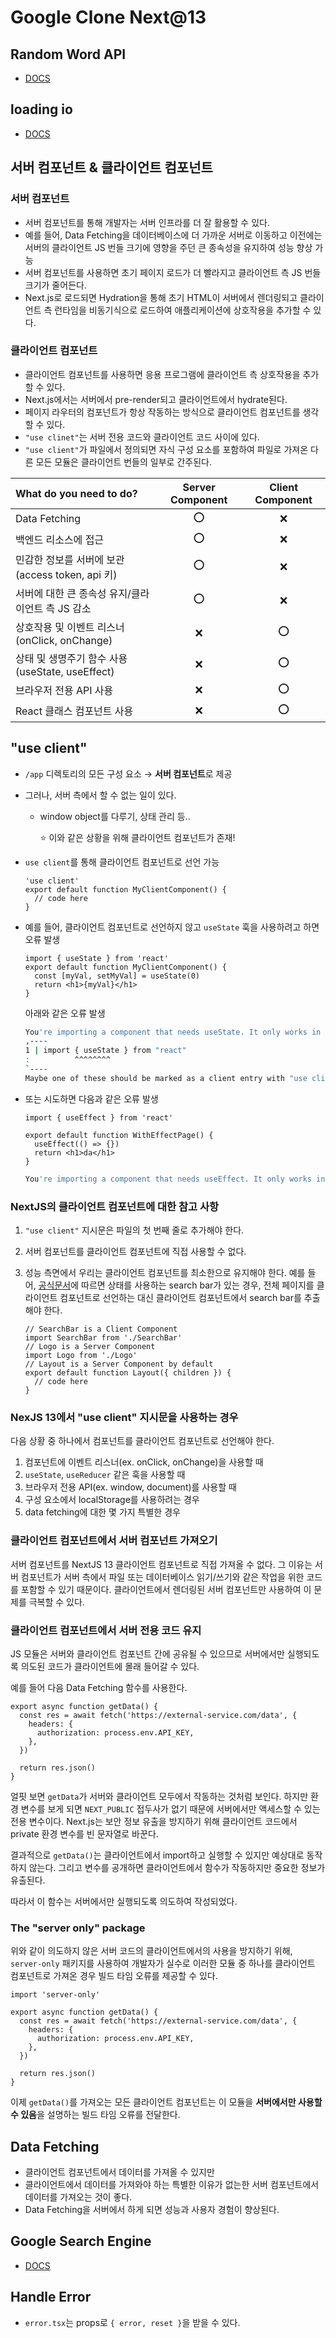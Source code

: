 # Google Clone Next@13

## Random Word API

- [DOCS](https://random-word-api.herokuapp.com/home)

## loading io

- [DOCS](https://loading.io/)

## 서버 컴포넌트 & 클라이언트 컴포넌트

### 서버 컴포넌트

- 서버 컴포넌트를 통해 개발자는 서버 인프라를 더 잘 활용할 수 있다.
- 예를 들어, Data Fetching을 데이터베이스에 더 가까운 서버로 이동하고 이전에는 서버의 클라이언트 JS 번들 크기에 영향을 주던 큰 종속성을 유지하여 성능 향상 가능
- 서버 컴포넌트를 사용하면 초기 페이지 로드가 더 빨라지고 클라이언트 측 JS 번들 크기가 줄어든다.
- Next.js로 로드되면 Hydration을 통해 초기 HTML이 서버에서 렌더링되고 클라이언트 측 런타임을 비동기식으로 로드하여 애플리케이션에 상호작용을 추가할 수 있다.

### 클라이언트 컴포넌트

- 클라이언트 컴포넌트를 사용하면 응용 프로그램에 클라이언트 측 상호작용을 추가할 수 있다.
- Next.js에서는 서버에서 pre-render되고 클라이언트에서 hydrate된다.
- 페이지 라우터의 컴포넌트가 항상 작동하는 방식으로 클라이언트 컴포넌트를 생각할 수 있다.
- `"use clinet"`는 서버 전용 코드와 클라이언트 코드 사이에 있다.
- `"use client"`가 파일에서 정의되면 자식 구성 요소를 포함하여 파일로 가져온 다른 모든 모듈은 클라이언트 번들의 일부로 간주된다.

| What do you need to do?                          | Server Component | Client Component |
| :----------------------------------------------- | :--------------: | :--------------: |
| Data Fetching                                    |       ⭕️        |        ❌        |
| 백엔드 리소스에 접근                             |       ⭕️        |        ❌        |
| 민감한 정보를 서버에 보관(access token, api 키)  |       ⭕️        |        ❌        |
| 서버에 대한 큰 종속성 유지/클라이언트 측 JS 감소 |       ⭕️        |        ❌        |
| 상호작용 및 이벤트 리스너(onClick, onChange)     |        ❌        |       ⭕️        |
| 상태 및 생명주기 함수 사용(useState, useEffect)  |        ❌        |       ⭕️        |
| 브라우저 전용 API 사용                           |        ❌        |       ⭕️        |
| React 클래스 컴포넌트 사용                       |        ❌        |       ⭕️        |

## "use client"

- `/app` 디렉토리의 모든 구성 요소 → **서버 컴포넌트**로 제공
- 그러나, 서버 측에서 할 수 없는 일이 있다.

  - window object를 다루기, 상태 관리 등..

    ⭐️ 이와 같은 상황을 위해 클라이언트 컴포넌트가 존재!

- `use client`를 통해 클라이언트 컴포넌트로 선언 가능

  ```tsx
  'use client'
  export default function MyClientComponent() {
    // code here
  }
  ```

- 예를 들어, 클라이언트 컴포넌트로 선언하지 않고 `useState` 훅을 사용하려고 하면 오류 발생

  ```tsx
  import { useState } from 'react'
  export default function MyClientComponent() {
    const [myVal, setMyVal] = useState(0)
    return <h1>{myVal}</h1>
  }
  ```

  아래와 같은 오류 발생

  ```bash
  You're importing a component that needs useState. It only works in a Client Component but none of its parents are marked with "use client", so they're Server Components by default.
  ,----
  1 | import { useState } from "react"
  :          ^^^^^^^^
  `----
  Maybe one of these should be marked as a client entry with "use client":
  ```

- 또는 시도하면 다음과 같은 오류 발생

  ```tsx
  import { useEffect } from 'react'

  export default function WithEffectPage() {
    useEffect(() => {})
    return <h1>da</h1>
  }
  ```

  ```bash
  You're importing a component that needs useEffect. It only works in a Client Component but none of its parents are marked with "use client", so they're Server Components by default.
  ```

### NextJS의 클라이언트 컴포넌트에 대한 참고 사항

1. `"use client"` 지시문은 파일의 첫 번째 줄로 추가해야 한다.
2. 서버 컴포넌트를 클라이언트 컴포넌트에 직접 사용할 수 없다.
3. 성능 측면에서 우리는 클라이언트 컴포넌트를 최소한으로 유지해야 한다.
   예를 들어, [공식문서](https://nextjs.org/docs/getting-started/react-essentials#moving-client-components-to-the-leaves)에 따르면 상태를 사용하는 search bar가 있는 경우, 전체 페이지를 클라이언트 컴포넌트로 선언하는 대신 클라이언트 컴포넌트에서 search bar를 추출해야 한다.

   ```tsx
   // SearchBar is a Client Component
   import SearchBar from './SearchBar'
   // Logo is a Server Component
   import Logo from './Logo'
   // Layout is a Server Component by default
   export default function Layout({ children }) {
     // code here
   }
   ```

### NexJS 13에서 "use client" 지시문을 사용하는 경우

다음 상황 중 하나에서 컴포넌트를 클라이언트 컴포넌트로 선언해야 한다.

1. 컴포넌트에 이벤트 리스너(ex. onClick, onChange)을 사용할 때
2. `useState`, `useReducer` 같은 훅을 사용할 때
3. 브라우저 전용 API(ex. window, document)를 사용할 때
4. 구성 요소에서 localStorage를 사용하려는 경우
5. data fetching에 대한 몇 가지 특별한 경우

### 클라이언트 컴포넌트에서 서버 컴포넌트 가져오기

서버 컴포넌트를 NextJS 13 클라이언트 컴포넌트로 직접 가져올 수 없다. 그 이유는 서버 컴포넌트가 서버 측에서 파일 또는 데이터베이스 읽기/쓰기와 같은 작업을 위한 코드를 포함할 수 있기 때문이다. 클라이언트에서 렌더링된 서버 컴포넌트만 사용하여 이 문제를 극복할 수 있다.

### 클라이언트 컴포넌트에서 서버 전용 코드 유지

JS 모듈은 서버와 클라이언트 컴포넌트 간에 공유될 수 있으므로 서버에서만 실행되도록 의도된 코드가 클라이언트에 몰래 들어갈 수 있다.

예를 들어 다음 Data Fetching 함수를 사용한다.

```tsx
export async function getData() {
  const res = await fetch('https://external-service.com/data', {
    headers: {
      authorization: process.env.API_KEY,
    },
  })

  return res.json()
}
```

얼핏 보면 `getData`가 서버와 클라이언트 모두에서 작동하는 것처럼 보인다. 하지만 환경 변수를 보게 되면 `NEXT_PUBLIC` 접두사가 없기 때문에 서버에서만 액세스할 수 있는 전용 변수이다. Next.js는 보안 정보 유출을 방지하기 위해 클라이언트 코드에서 private 환경 변수를 빈 문자열로 바꾼다.

결과적으로 `getData()`는 클라이언트에서 import하고 실행할 수 있지만 예상대로 동작하지 않는다. 그리고 변수를 공개하면 클라이언트에서 함수가 작동하지만 중요한 정보가 유출된다.

따라서 이 함수는 서버에서만 실행되도록 의도하여 작성되었다.

### The "server only" package

위와 같이 의도하지 않은 서버 코드의 클라이언트에서의 사용을 방지하기 위해, `server-only` 패키지를 사용하여 개발자가 실수로 이러한 모듈 중 하나를 클라이언트 컴포넌트로 가져온 경우 빌드 타임 오류를 제공할 수 있다.

```tsx
import 'server-only'

export async function getData() {
  const res = await fetch('https://external-service.com/data', {
    headers: {
      authorization: process.env.API_KEY,
    },
  })

  return res.json()
}
```

이제 `getData()`를 가져오는 모든 클라이언트 컴포넌트는 이 모듈을 **서버에서만 사용할 수 있음**을 설명하는 빌드 타임 오류를 전달한다.

## Data Fetching

- 클라이언트 컴포넌트에서 데이터를 가져올 수 있지만
- 클라이언트에서 데이터를 가져와야 하는 특별한 이유가 없는한 서버 컴포넌트에서 데이터를 가져오는 것이 좋다.
- Data Fetching을 서버에서 하게 되면 성능과 사용자 경험이 향상된다.

## Google Search Engine

- [DOCS](https://developers.google.com/custom-search?hl=en)

## Handle Error

- `error.tsx`는 props로 `{ error, reset }`을 받을 수 있다.
